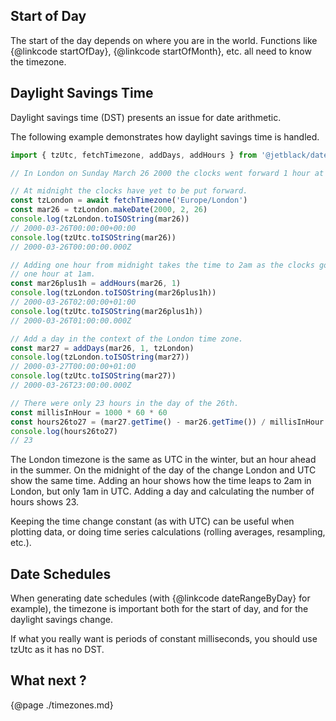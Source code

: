 ## Start of Day

The start of the day depends on where you are in the world. Functions
like {@linkcode startOfDay}, {@linkcode startOfMonth}, etc. all need to know
the timezone.

## Daylight Savings Time

Daylight savings time (DST) presents an issue for date arithmetic.

The following example demonstrates how daylight savings time is handled.

```js
import { tzUtc, fetchTimezone, addDays, addHours } from '@jetblack/date'

// In London on Sunday March 26 2000 the clocks went forward 1 hour at 1am.

// At midnight the clocks have yet to be put forward.
const tzLondon = await fetchTimezone('Europe/London')
const mar26 = tzLondon.makeDate(2000, 2, 26)
console.log(tzLondon.toISOString(mar26))
// 2000-03-26T00:00:00+00:00
console.log(tzUtc.toISOString(mar26))
// 2000-03-26T00:00:00.000Z

// Adding one hour from midnight takes the time to 2am as the clocks go forward
// one hour at 1am.
const mar26plus1h = addHours(mar26, 1)
console.log(tzLondon.toISOString(mar26plus1h))
// 2000-03-26T02:00:00+01:00
console.log(tzUtc.toISOString(mar26plus1h))
// 2000-03-26T01:00:00.000Z

// Add a day in the context of the London time zone.
const mar27 = addDays(mar26, 1, tzLondon)
console.log(tzLondon.toISOString(mar27))
// 2000-03-27T00:00:00+01:00
console.log(tzUtc.toISOString(mar27))
// 2000-03-26T23:00:00.000Z

// There were only 23 hours in the day of the 26th.
const millisInHour = 1000 * 60 * 60
const hours26to27 = (mar27.getTime() - mar26.getTime()) / millisInHour
console.log(hours26to27)
// 23
```

The London timezone is the same as UTC in the winter, but an hour ahead in the
summer. On the midnight of the day of the change London and UTC show the same
time. Adding an hour shows how the time leaps to 2am in London, but only 1am
in UTC. Adding a day and calculating the number of hours shows 23.

Keeping the time change constant (as with UTC) can be useful when plotting
data, or doing time series calculations (rolling averages, resampling, etc.).

## Date Schedules

When generating date schedules (with {@linkcode dateRangeByDay} for example),
the timezone is important both for the start of day, and for the daylight
savings change.

If what you really want is periods of constant milliseconds, you should use
tzUtc as it has no DST.

## What next ?

{@page ./timezones.md}
